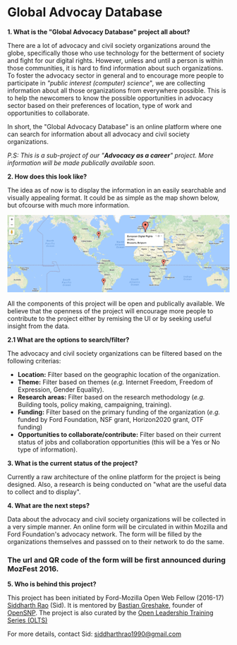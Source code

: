 Global Advocay Database
===

**1. What is the "Global Advocacy Database" project all about?**

There are a lot of advocacy and civil society organizations around the globe, specifically those who use technology for the betterment of society and fight for our digital rights. However, unless and until a person is within those communities, it is hard to find information about such organizations. To foster the advocacy sector in general and to encourage more people to participate in _"public interest (computer) science_", we are collecting information about all those organizations from everywhere possible. This is to help the newcomers to know the possible opportunities in advocacy sector based on their preferences of location, type of work and opportunities to collaborate. 

In short, the "Global Advocacy Database" is an online platform where one can search for information about all advocacy and civil society organizations.

_P.S: This is a sub-project of our "**Advocacy as a career**" project. More information will be made publically available soon._

**2. How does this look like?**

The idea as of now is to display the information in an easily searchable and visually appealing format. It could be as simple as the map shown below, but ofcourse with much more information. 

![Sample view](https://github.com/sidtechnical/AdvoDB/blob/master/map.png?raw=true)


All the components of this project will be open and publically available. We believe that the openness of the project will encourage more people to contribute to the project either by remising the UI or by seeking useful insight from the data.

**2.1 What are the options to search/filter?**

The advocacy and civil society organizations can be filtered based on the following criterias:

- **Location:** Filter based on the geographic location of the organization.
- **Theme:** Filter based on themes (_e.g._ Internet Freedom, Freedom of Expression, Gender Equality).
- **Research areas:** Filter based on the research methodology (_e.g._ Building tools, policy making, campaigning, training).
- **Funding:** Filter based on the primary funding of the organization (_e.g._ funded by Ford Foundation, NSF grant, Horizon2020 grant, OTF funding)
- **Opportunities to collaborate/contribute:** Filter based on their current status of jobs and collaboration opportunities (this will be a Yes or No type of information).

**3. What is the current status of the project?**

Currently a raw architecture of the online platform for the project is being designed. Also, a research is being conducted on "what are the useful data to collect and to display". 

**4. What are the next steps?**

Data about the advocacy and civil society organizations will be collected in a very simple manner. An online form will be circulated in within Mozilla and Ford Foundation's advocacy network. The form will be filled by the organizations themselves and passsed on to their network to do the same. 

### The url and QR code of the form will be first announced during MozFest 2016.

**5. Who is behind this project?**

This project has been initiated by Ford-Mozilla Open Web Fellow (2016-17) [Siddharth Rao](https://users.aalto.fi/~raos1/) (Sid). It is mentored by [Bastian Greshake](https://about.me/gedankenstuecke), founder of [OpenSNP](https://opensnp.org/). The project is also curated by the  [Open Leadership Training Series (OLTS)](https://docs.google.com/document/d/1XCfmtvn6pV9Q20f5brbO6fkm7crfXcEXDF2nRsgo1o0/edit)

For more details, contact Sid: siddharthrao1990@gmail.com


